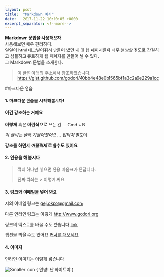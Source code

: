 ```yaml
---
layout: post
title:  "Markdown 예시"
date:   2017-11-22 10:00:05 +0000
excerpt_separator: <!--more-->
---
```

**Markdown 문법을 사용해보자**
<br>
사용해보면 매우 편리하다.<br>
일일이 html 태그넣어줘서 만들어 냈던 내 옛 웹 페이지들이 너무 불쌍할 정도로 간결하고 심플하고 큐트하게 웹 페이지를 만들어 낼 수 있다.<br>
그 Markdown 문법을 소개한다.<br>

<!--more-->

> 이 글은 아래의 주소에서 참조하였습니다.
> https://gist.github.com/godori/40bb4e48e0b1565bf1a3c2a6e229a1cc

#마크다운 연습

#### 1. 마크다운 연습을 시작해봅시다!

#### 이건 강조하는 거예요
**이렇게** 혹은 __이런식으로__ 쓰는 건 ... Cmd + B

*이 글씨는* 살짝 _기울어졌어요_ ... _입닥쳐_ 말포이


**강조를 하면서 _이탤릭체_ 로 쓸수도 있어요**

#### 2. 인용을 해 봅시다
> 꺽쇠 하나만 넣으면 인용 따옴표가 뜬답니다.
> 
> 진짜 꺽쇠는 &gt; 이렇게 써요

#### 3. 링크와 이메일을 넣어 봐요

저의 이메일 링크는 <gej.okpo@gmail.com>

다른 인라인 링크는 이렇게 <http://www.godori.org>

링크의 텍스트를 바꿀 수도 있습니다 [link](http://www.godori.org)

캡션을 띄울 수도 있어요 [커서를 대보세요](http://www.godori.org "설명이 뜨죠")

#### 4. 이미지
인라인 이미지는 이렇게 넣습니다 

![Smaller icon](https://pbs.twimg.com/media/CjpY78aVEAACwC6.jpg)  { 안녕! 난 화이트야 )

